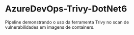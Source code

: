 # AzureDevOps-Trivy-DotNet6
Pipeline demonstrando o uso da ferramenta Trivy no scan de vulnerabilidades em imagens de containers.
